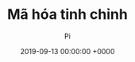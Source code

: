---
title: Mã hóa tinh chỉnh
date: 2019-09-13 00:00:00 +0000
layout: 'post'
permalink: "/crypto/041.html"
author: 'Pi'
tags: []

---
